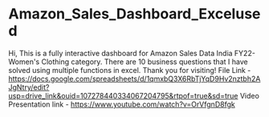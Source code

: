 # Amazon_Sales_Dashboard_Excelused 
Hi, This is a fully interactive dashboard for Amazon Sales Data India FY22- Women's Clothing category. There are 10 business questions that I have solved using multiple functions in excel. Thank you for visiting!
File Link - https://docs.google.com/spreadsheets/d/1qmxbQ3X6RbTjYqD9Hv2nztbh2AJgNtry/edit?usp=drive_link&ouid=107278440334067204795&rtpof=true&sd=true
Video Presentation link - https://www.youtube.com/watch?v=OrVfgnD8fgk
